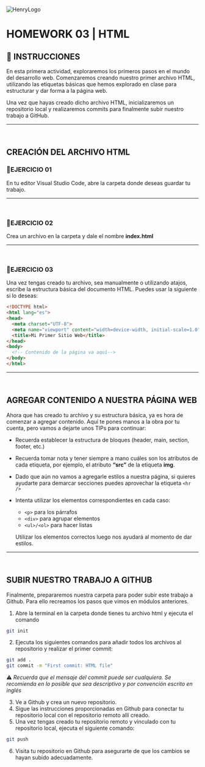 ![HenryLogo](../assets/logoBannerHenry.png)

# **HOMEWORK 03 | HTML**

## **📌 INSTRUCCIONES**
En esta primera actividad, exploraremos los primeros pasos en el mundo del desarrollo web. Comenzaremos creando nuestro primer archivo HTML, utilizando las etiquetas básicas que hemos explorado en clase para estructurar y dar forma a la página web.

Una vez que hayas creado dicho archivo HTML, inicializaremos un repositorio local y realizaremos commits para finalmente subir nuestro trabajo a GitHub.

---

</br >

## **CREACIÓN DEL ARCHIVO HTML**
### **📍EJERCICIO 01**

En tu editor Visual Studio Code, abre la carpeta donde deseas guardar tu trabajo.

---

</br >

### **📍EJERCICIO 02**

Crea un archivo en la carpeta y dale el nombre **index.html**

---

</br >

### **📍EJERCICIO 03**

Una vez tengas creado tu archivo, sea manualmente o utilizando atajos, escribe la estructura básica del documento HTML. Puedes usar la siguiente si lo deseas:

```html
<!DOCTYPE html>
<html lang="es">
<head>
  <meta charset="UTF-8">
  <meta name="viewport" content="width=device-width, initial-scale=1.0">
  <title>Mi Primer Sitio Web</title>
</head>
<body>
  <!-- Contenido de la página va aquí-->
</body>
</html>

```

---

</br >

## **AGREGAR CONTENIDO A NUESTRA PÁGINA WEB**
Ahora que has creado tu archivo y su estructura básica, ya es hora de comenzar a agregar contenido. 
Aquí te pones manos a la obra por tu cuenta, pero vamos a dejarte unos TIPs para continuar:

+ Recuerda establecer la estructura de bloques (header, main, section, footer, etc.)
+ Recuerda tomar nota y tener siempre a mano cuáles son los atributos  de cada etiqueta, por ejemplo, el atributo **“src”** de la etiqueta **img**.
+ Dado que aún no vamos a agregarle estilos a nuestra página, si quieres ayudarte para demarcar secciones puedes aprovechar la etiqueta `<hr />`
+ Intenta utilizar los elementos correspondientes en cada caso:

  - `<p>` para los párrafos
  - `<div>` para agrupar elementos
  - `<ul>/<ol>` para hacer listas

  Utilizar los elementos correctos luego nos ayudará al momento de dar estilos.

---

</br >

## **SUBIR NUESTRO TRABAJO A GITHUB**
Finalmente, prepararemos nuestra carpeta para poder subir este trabajo a Github. Para ello recreamos los pasos que vimos en módulos anteriores.

1. Abre la terminal en la carpeta donde tienes tu archivo html y ejecuta el comando

```bash
git init
```

2. Ejecuta los siguientes comandos para añadir todos los archivos al repositorio y realizar el primer commit:

```bash
git add .
git commit -m "First commit: HTML file"
```
⚠️ *Recuerda que el mensaje del commit puede ser cualquiera. Se recomienda en lo posible que sea descriptivo y por convención escrito en inglés*

3. Ve a Github y crea un nuevo repositorio.
4. Sigue las instrucciones proporcionadas en Github para conectar tu repositorio local con el repositorio remoto allí creado.
5. Una vez tengas creado tu repositorio remoto y vinculado con tu repositorio local, ejecuta el siguiente comando:

```bash
git push
```
6. Visita tu repositorio en Github para asegurarte de que los cambios se hayan subido adecuadamente.